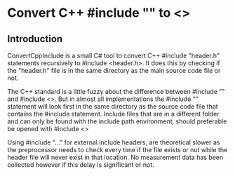 ﻿# Convert C++ #include "" to <>

## Introduction

ConvertCppInclude is a small C# tool to convert C++ #include "header.h" statements recursively to #include \<header.h>.
It does this by checking if the "header.h" file is in the same directory as the main source code file or not.

The C++ standard is a little fuzzy about the difference between #include "" and #include \<>. But in almost all implementations the
\#include "" statement will look first in the same directory as the source code file that contains the #include statement.
Include files that are in a different folder and can only be found with the include path environment, should preferable be
opened with #include \<>

Using #include "..." for external include headers, are theoretical slower as the preprocessor needs to check every time if the file exists or
not while the header file will never exist in that location. No measurement data has been collected however if this delay is significant or not.
